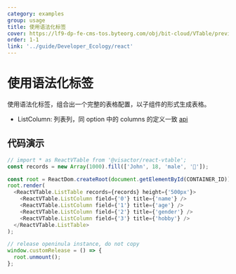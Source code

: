 ```yaml
---
category: examples
group: usage
title: 使用语法化标签
cover: https://lf9-dp-fe-cms-tos.byteorg.com/obj/bit-cloud/VTable/preview/react-default.png
order: 1-1
link: '../guide/Developer_Ecology/react'
---
```


# 使用语法化标签

使用语法化标签，组合出一个完整的表格配置，以子组件的形式生成表格。

- ListColumn: 列表列，同 option 中的 columns 的定义一致 [api](../../option/ListTable-columns-text#cellType)

## 代码演示

```javascript livedemo template=vtable-react
// import * as ReactVTable from '@visactor/react-vtable';
const records = new Array(1000).fill(['John', 18, 'male', '🏀']);

const root = ReactDom.createRoot(document.getElementById(CONTAINER_ID));
root.render(
  <ReactVTable.ListTable records={records} height={'500px'}>
    <ReactVTable.ListColumn field={'0'} title={'name'} />
    <ReactVTable.ListColumn field={'1'} title={'age'} />
    <ReactVTable.ListColumn field={'2'} title={'gender'} />
    <ReactVTable.ListColumn field={'3'} title={'hobby'} />
  </ReactVTable.ListTable>
);

// release openinula instance, do not copy
window.customRelease = () => {
  root.unmount();
};
```
